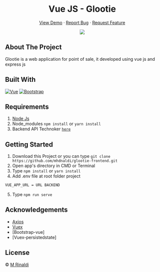 <h1 align='center'>Vue JS - Glootie</h1>
  <p align="center">
    <a href="https://glootie.netlify.app">View Demo</a>
    ·
    <a href="https://github.com/mhdnaldi/glootie-frontend/issues">Report Bug</a>
    ·
    <a href="https://github.com/mhdnaldi/glootie-frontend/issues">Request Feature</a>
  </p>

<p align="center">
<img src="https://user-images.githubusercontent.com/50584044/95975020-ddb09d80-0e3f-11eb-89da-0ee4afe5290f.jpg" />
</p>

## About The Project

Glootie is a web application for point of sale, it developed using vue js and express js

## Built With

[![Vue](https://img.shields.io/badge/Vue-v2.6.11-green)](https://github.com/vuejs/vue)
[![Bootstrap](https://img.shields.io/badge/Bootstrap-v4.5.x-blue)](https://github.com/bootstrap-vue/bootstrap-vue)

## Requirements

1. <a href="https://nodejs.org/en/download/">Node Js</a>
2. Node_modules `npm install` or `yarn install`
3. Backend API Technoker [`here`](https://github.com/mhdnaldi/Glootie-backend)

## Getting Started

1. Download this Project or you can type `git clone https://github.com/mhdnaldi/glootie-frontend.git`
2. Open app's directory in CMD or Terminal
3. Type `npm install` or `yarn install`
4. Add .env file at root folder project

```sh
VUE_APP_URL = URL BACKEND
```

5. Type `npm run serve`

## Acknowledgements

- [Axios](https://www.npmjs.com/package/axios)
- [Vuex](https://vuex.vuejs.org/)
- [Bootstrap-vue]
- [Vuex-persistedstate]

## License

© [M Rinaldi](https://github.com/mhdnaldi/)
